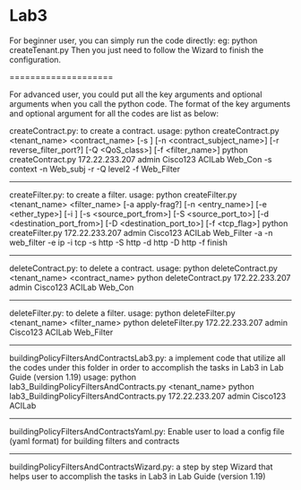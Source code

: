 Lab3
====================

For beginner user, you can simply run the code directly:
eg: python createTenant.py
Then you just need to follow the Wizard to finish the configuration.

====================

For advanced user, you could put all the key arguments and optional arguments when you call the python code.
The format of the key arguments and optional argument for all the codes are list as below:


createContract.py: to create a contract.
usage:
python createContract.py <hostname> <username> <password> <tenant_name> <contract_name> [-s <scope>] [-n <contract_subject_name>] [-r reverse_filter_port?] [-Q <QoS_class>] [-f <filter_name>]
python createContract.py 172.22.233.207 admin Cisco123 ACILab Web_Con -s context -n Web_subj -r -Q level2 -f Web_Filter

--------------------------------------------------------------------

createFilter.py: to create a filter.
usage:
python createFilter.py <hostname> <username> <password> <tenant_name> <filter_name> [-a apply-frag?] [-n <entry_name>] [-e <ether_type>] [-i <ip-protocol>] [-s <source_port_from>] [-S <source_port_to>] [-d <destination_port_from>] [-D <destination_port_to>] [-f <tcp_flag>]
python createFilter.py 172.22.233.207 admin Cisco123 ACILab Web_Filter -a -n web_filter -e ip -i tcp -s http -S http -d http -D http -f finish 

--------------------------------------------------------------------

deleteContract.py: to delete a contract.
usage:
python deleteContract.py <hostname> <username> <password> <tenant_name> <contract_name>
python deleteContract.py 172.22.233.207 admin Cisco123 ACILab Web_Con

--------------------------------------------------------------------

deleteFilter.py: to delete a filter.
usage:
python deleteFilter.py <hostname> <username> <password> <tenant_name> <filter_name>
python deleteFilter.py 172.22.233.207 admin Cisco123 ACILab Web_Filter

--------------------------------------------------------------------

buildingPolicyFiltersAndContractsLab3.py: a implement code that utilize all the codes under this folder in order to accomplish the tasks in Lab3 in Lab Guide (version 1.19)
usage:
python lab3_BuildingPolicyFiltersAndContracts.py <hostname> <username> <password> <tenant_name>
python lab3_BuildingPolicyFiltersAndContracts.py 172.22.233.207 admin Cisco123 ACILab

--------------------------------------------------------------------

buildingPolicyFiltersAndContractsYaml.py:  Enable user to load a config file (yaml format) for building filters and contracts

--------------------------------------------------------------------

buildingPolicyFiltersAndContractsWizard.py:  a step by step Wizard that helps user to accomplish the tasks in Lab3 in Lab Guide (version 1.19)

